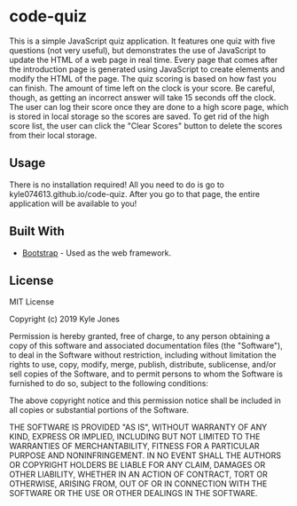 # code-quiz

This is a simple JavaScript quiz application. It features one quiz with five questions (not very useful), but demonstrates the use of JavaScript to update the HTML of a web page in real time. Every page that comes after the introduction page is generated using JavaScript to create elements and modify the HTML of the page. The quiz scoring is based on how fast you can finish. The amount of time left on the clock is your score. Be careful, though, as getting an incorrect answer will take 15 seconds off the clock. The user can log their score once they are done to a high score page, which is stored in local storage so the scores are saved. To get rid of the high score list, the user can click the "Clear Scores" button to delete the scores from their local storage.

## Usage

There is no installation required! All you need to do is go to kyle074613.github.io/code-quiz. After you go to that page, the entire application will be available to you!


## Built With

* [Bootstrap](https://getbootstrap.com/) - Used as the web framework.

## License

MIT License

Copyright (c) 2019 Kyle Jones

Permission is hereby granted, free of charge, to any person obtaining a copy
of this software and associated documentation files (the "Software"), to deal
in the Software without restriction, including without limitation the rights
to use, copy, modify, merge, publish, distribute, sublicense, and/or sell
copies of the Software, and to permit persons to whom the Software is
furnished to do so, subject to the following conditions:

The above copyright notice and this permission notice shall be included in all
copies or substantial portions of the Software.

THE SOFTWARE IS PROVIDED "AS IS", WITHOUT WARRANTY OF ANY KIND, EXPRESS OR
IMPLIED, INCLUDING BUT NOT LIMITED TO THE WARRANTIES OF MERCHANTABILITY,
FITNESS FOR A PARTICULAR PURPOSE AND NONINFRINGEMENT. IN NO EVENT SHALL THE
AUTHORS OR COPYRIGHT HOLDERS BE LIABLE FOR ANY CLAIM, DAMAGES OR OTHER
LIABILITY, WHETHER IN AN ACTION OF CONTRACT, TORT OR OTHERWISE, ARISING FROM,
OUT OF OR IN CONNECTION WITH THE SOFTWARE OR THE USE OR OTHER DEALINGS IN THE
SOFTWARE.
